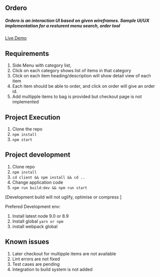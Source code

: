 ## Ordero

##### Ordero is an interaction UI based on given wireframes. Sample UI/UX implementation for a resturent menu search, order tool
[Live Demo](https://ordero.netlify.com/)

Requirements 
---
1. Side Menu with category list,
2. Click on each category shows list of items in that category
3. Click on each item heading/description will show detail view of each item
4. Each item should be able to order, and click on order will give an order id.
5. Add multipple items to bag is provided but checkout page is not implemented


Project Execution
---

1. Clone the repo
2. `npm install`
3. `npm start`


Project development
---

1. Clone repo
2. `npm install` 
3. `cd client && npm install && cd ..`
4. Change application code
5. `npm run build:dev && npm run start`

[Development build will not uglify, optimise or compress ]


Prefered Development env:
1. Install latest node 9.0 or 8.9
2. Install global `yarn or npm`
3. install webpack global


Known issues
---
1. Later checkout for multipple items are not available
2. Lint errors are not fixed
3. Test cases are pending
4. Integration to build system is not added

